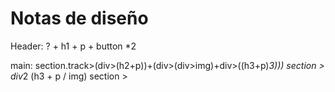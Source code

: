 # Notas de diseño

Header:
? + h1 + p + button \*2

main:
section.track>(div>(h2+p))+(div>(div>img)+div>((h3+p)*3)))
section > div*2 (h3 + p / img)
section >
